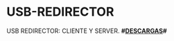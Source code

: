 # USB-REDIRECTOR
USB REDIRECTOR: CLIENTE Y SERVER.
**#[DESCARGAS]([https://github.com/joseph-nc/USB-REDIRECTOR/releases/download/CLIENT/USB+REDIRECTOR+1.9.7.exe](https://github.com/joseph-nc/USB-REDIRECTOR/releases/tag/CLIENT)https://github.com/joseph-nc/USB-REDIRECTOR/releases/tag/CLIENT)#**

